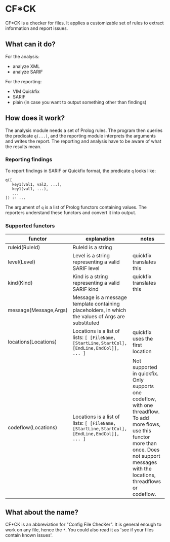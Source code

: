 # CF*CK

CF*CK is a checker for files. It applies a customizable set of rules to extract information and report issues.

## What can it do?

For the analysis:

* analyze XML
* analyze SARIF

For the reporting:

* VIM Quickfix
* SARIF
* plain (in case you want to output something other than findings)

## How does it work?

The analysis module needs a set of Prolog rules. The program then queries the predicate `q(...)`, and the reporting module interprets the arguments and writes the report. The reporting and analysis have to be aware of what the results mean.

### Reporting findings

To report findings in SARIF or Quickfix format, the predicate `q` looks like:

```
q([
   key1(val1, val2, ...),
   key1(val1, ...),
   ...
]) :- ...
```

The argument of `q` is a list of Prolog functors containing values. The reporters understand these functors and convert it into output.

### Supported functors

| functor | explanation | notes |
| ------- | ----------- | ----- |
| ruleid(RuleId) | RuleId is a string | |
| level(Level) | Level is a string representing a valid SARIF level | quickfix translates this |
| kind(Kind) | Kind is a string representing a valid SARIF kind | quickfix translates this |
| message(Message,Args) | Message is a message template containing placeholders, in which the values of Args are substituted | |
| locations(Locations) | Locations is a list of lists: `[ [FileName,[StartLine,StartCol],[EndLine,EndCol]], ... ]` | quickfix uses the first location |
| codeflow(Locations) | Locations is a list of lists: `[ [FileName,[StartLine,StartCol],[EndLine,EndCol]], ... ]` | Not supported in quickfix. Only supports one codeflow, with one threadflow. To add more flows, use this functor more than once. Does not support messages with the locations, threadflows or codeflow. |




## What about the name?

CF*CK is an abbreviation for "Config File ChecKer". It is general enough to work on any file, hence the `*`.
You could also read it as 'see if your files contain known issues'.


